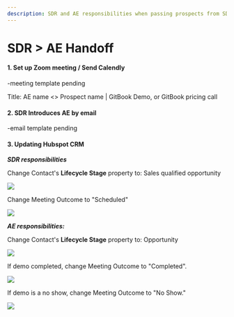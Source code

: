 ```yaml
---
description: SDR and AE responsibilities when passing prospects from SDR to AE
---
```


# SDR > AE Handoff

#### 1. Set up Zoom meeting / Send Calendly&#x20;

\-meeting template pending

Title: AE name <> Prospect name | GitBook Demo, or GitBook pricing call

#### 2. SDR Introduces AE by email

\-email template pending

#### 3. Updating Hubspot CRM

_**SDR responsibilities**_

Change Contact's **Lifecycle Stage** property to: Sales qualified opportunity

![](<../../../.gitbook/assets/Lifecycle stage.png>)

Change Meeting Outcome to "Scheduled"

![](../../../.gitbook/assets/Outcome.png)

_**AE responsibilities:**_

Change Contact's **Lifecycle Stage** property to: Opportunity

![](<../../../.gitbook/assets/Lifecycle stage (1).png>)

If demo completed, change Meeting Outcome to "Completed".

![](<../../../.gitbook/assets/Outcome (1).png>)

If demo is a no show, change Meeting Outcome to "No Show."

![](<../../../.gitbook/assets/Outcome (2).png>)
